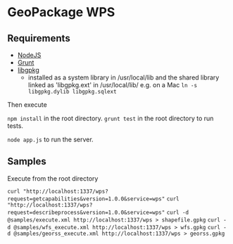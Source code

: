 GeoPackage WPS
===============

## Requirements

* [NodeJS](http://nodejs.org/download/)
* [Grunt](http://gruntjs.com/getting-started)
* [libgpkg](https://bitbucket.org/luciad/libgpkg/src) 
	- installed as a system library in /usr/local/lib and the shared library linked as 'libgpkg.ext' in /usr/local/lib/ 
	  e.g. on a Mac `ln -s libgpkg.dylib libgpkg.sqlext`

Then execute

`npm install` in the root directory.
`grunt test` in the root directory to run tests.

`node app.js` to run the server.

## Samples

Execute from the root directory

`curl "http://localhost:1337/wps?request=getcapabilities&version=1.0.0&service=wps"`
`curl "http://localhost:1337/wps?request=describeprocess&version=1.0.0&service=wps"`
`curl -d @samples/execute.xml http://localhost:1337/wps > shapefile.gpkg`
`curl -d @samples/wfs_execute.xml http://localhost:1337/wps > wfs.gpkg`
`curl -d @samples/georss_execute.xml http://localhost:1337/wps > georss.gpkg`














